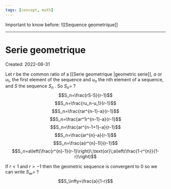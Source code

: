 ```yaml
---
tags: [concept, math] 
---
```


Important to know before: ![[Sequence geometrique]]
***
# Serie geometrique
Created: 2022-08-31

Let $r$ be the common ratio of a [[Serie geometrique |geometric serie]], $a \text{ or } u_1$, the first element of the sequence and $u_n$ the nth element of a sequence, and $S$ the sequence $S_n$ . So $S_{n}=$
?
$$S_n=\frac{rS-S}{r-1}$$
$$S_n=\frac{ru_n-u_1}{r-1}$$
$$S_n=\frac{rar^{n-1}-a}{r-1}$$
$$S_n=\frac{ar^1r^{n-1}-a}{r-1}$$
$$S_n=\frac{ar^{n-1+1}-a}{r-1}$$
$$S_n=\frac{ar^{n}-a}{r-1}$$
$$S_n=\frac{a(r^{n}-1)}{r-1}$$
$$S_n=a\left(\frac{r^{n}-1}{r-1}\right)\;\text{or}\;a\left(\frac{1-r^{n}}{1-r}\right)$$
<!--SR:!2022-09-05,4,270-->

If $r<1\;\text{and}\;r>-1$ then the geometric sequence is convergent to 0 so we can write $S_\infty=$
?
$$S_\infty=\frac{a}{1-r}$$
<!--SR:!2022-09-06,4,272-->
